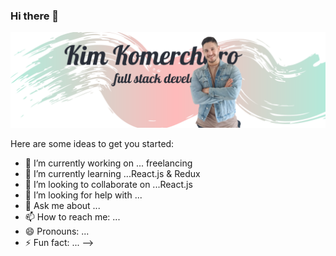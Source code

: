 ### Hi there 👋

![](WebDevloper.png)


Here are some ideas to get you started:

- 🔭 I’m currently working on ... freelancing
- 🌱 I’m currently learning ...React.js & Redux
- 👯 I’m looking to collaborate on ...React.js
- 🤔 I’m looking for help with ...
- 💬 Ask me about ...
- 📫 How to reach me: ...
- 😄 Pronouns: ...
- ⚡ Fun fact: ...
-->

